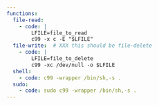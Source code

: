 ```yaml
---
functions:
  file-read:
    - code: |
        LFILE=file_to_read
        c99 -x c -E "$LFILE"
  file-write:  # XXX this should be file-delete
    - code: |
        LFILE=file_to_delete
        c99 -xc /dev/null -o $LFILE
  shell:
    - code: c99 -wrapper /bin/sh,-s .
  sudo:
    - code: sudo c99 -wrapper /bin/sh,-s .
---
```

